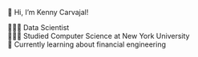  👋 Hi, I’m Kenny Carvajal! 

 👨🏽‍💻 Data Scientist<br/>
 👨🏽‍🎓 Studied Computer Science at New York University<br/> 
 💭 Currently learning about financial engineering<br/> 

<!---
kgcarvajal/kgcarvajal is a ✨ special ✨ repository because its `README.md` (this file) appears on your GitHub profile.
You can click the Preview link to take a look at your changes.
--->

